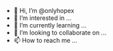 - 👋 Hi, I’m @onlyhopex
- 👀 I’m interested in ...
- 🌱 I’m currently learning ...
- 💞️ I’m looking to collaborate on ...
- 📫 How to reach me ...

<!---
onlyhopex/onlyhopex is a ✨ special ✨ repository because its `README.md` (this file) appears on your GitHub profile.
You can click the Preview link to take a look at your changes.
--->
